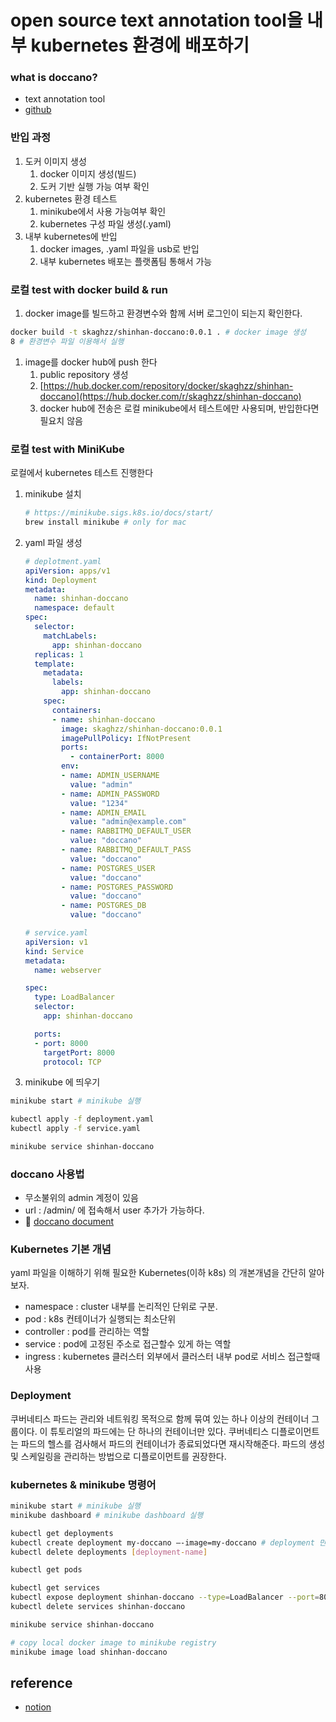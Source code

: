 # open source text annotation tool을 내부 kubernetes 환경에 배포하기

### what is doccano?

- text annotation tool
- [github](https://github.com/doccano/doccano)

### 반입 과정

1. 도커 이미지 생성
    1. docker 이미지 생성(빌드)
    2. 도커 기반 실행 가능 여부 확인
2. kubernetes 환경 테스트
    1. minikube에서 사용 가능여부 확인
    2. kubernetes 구성 파일 생성(.yaml)
3. 내부 kubernetes에 반입
    1. docker images, .yaml 파일을 usb로 반입
    2. 내부 kubernetes 배포는 플랫폼팀 통해서 가능

### 로컬 test with docker build & run

1. docker image를 빌드하고 환경변수와 함께 서버 로그인이 되는지 확인한다.

```bash
docker build -t skaghzz/shinhan-doccano:0.0.1 . # docker image 생성
8 # 환경변수 파일 이용해서 실행
```

1. image를 docker hub에 push 한다
    1. public repository 생성
    2. [https://hub.docker.com/repository/docker/skaghzz/shinhan-doccano](https://hub.docker.com/r/skaghzz/shinhan-doccano)
    3. docker hub에 전송은 로컬 minikube에서 테스트에만 사용되며, 반입한다면 필요치 않음

### 로컬 test with MiniKube

로컬에서 kubernetes 테스트 진행한다

1. minikube 설치

    ```bash
    # https://minikube.sigs.k8s.io/docs/start/
    brew install minikube # only for mac
    ```

2. yaml 파일 생성

    ```yaml
    # deplotment.yaml
    apiVersion: apps/v1
    kind: Deployment
    metadata:
      name: shinhan-doccano
      namespace: default
    spec:
      selector:
        matchLabels:
          app: shinhan-doccano
      replicas: 1
      template:
        metadata:
          labels:
            app: shinhan-doccano
        spec:
          containers:
          - name: shinhan-doccano
            image: skaghzz/shinhan-doccano:0.0.1
            imagePullPolicy: IfNotPresent
            ports:
              - containerPort: 8000
            env:
            - name: ADMIN_USERNAME
              value: "admin"
            - name: ADMIN_PASSWORD
              value: "1234"
            - name: ADMIN_EMAIL
              value: "admin@example.com"
            - name: RABBITMQ_DEFAULT_USER
              value: "doccano"
            - name: RABBITMQ_DEFAULT_PASS
              value: "doccano"
            - name: POSTGRES_USER
              value: "doccano"
            - name: POSTGRES_PASSWORD
              value: "doccano"
            - name: POSTGRES_DB
              value: "doccano"
    ```

    ```yaml
    # service.yaml
    apiVersion: v1
    kind: Service
    metadata:
      name: webserver

    spec:
      type: LoadBalancer
      selector:
        app: shinhan-doccano

      ports:
      - port: 8000
        targetPort: 8000
        protocol: TCP
    ```

3. minikube 에 띄우기

```bash
minikube start # minikube 실행

kubectl apply -f deployment.yaml
kubectl apply -f service.yaml

minikube service shinhan-doccano
```

### doccano 사용법

- 무소불위의 admin 계정이 있음
- url : /admin/ 에 접속해서 user 추가가 가능하다.
- 📜 [doccano document](https://doccano.github.io/doccano/)

### Kubernetes 기본 개념

yaml 파일을 이해하기 위해 필요한 Kubernetes(이하 k8s) 의 개본개념을 간단히 알아보자.

- namespace : cluster 내부를 논리적인 단위로 구분.
- pod : k8s 컨테이너가 실행되는 최소단위
- controller : pod를 관리하는 역할
- service : pod에 고정된 주소로 접근할수 있게 하는 역할
- ingress : kubernetes 클러스터 외부에서 클러스터 내부 pod로 서비스 접근할때 사용

### Deployment

쿠버네티스 파드는 관리와 네트워킹 목적으로 함께 묶여 있는 하나 이상의 컨테이너 그룹이다. 이 튜토리얼의 파드에는 단 하나의 컨테이너만 있다. 쿠버네티스 디플로이먼트는 파드의 헬스를 검사해서 파드의 컨테이너가 종료되었다면 재시작해준다. 파드의 생성 및 스케일링을 관리하는 방법으로 디플로이먼트를 권장한다.

### kubernetes & minikube 명령어

```bash
minikube start # minikube 실행
minikube dashboard # minikube dashboard 실행

kubectl get deployments
kubectl create deployment my-doccano —-image=my-doccano # deployment 만들기
kubectl delete deployments [deployment-name]

kubectl get pods

kubectl get services
kubectl expose deployment shinhan-doccano --type=LoadBalancer --port=8080
kubectl delete services shinhan-doccano

minikube service shinhan-doccano

# copy local docker image to minikube registry
minikube image load shinhan-doccano
```


## reference
- [notion](https://dhyun.notion.site/doccano-9f2237d1e09e4a78bdd9e951851f3f77)